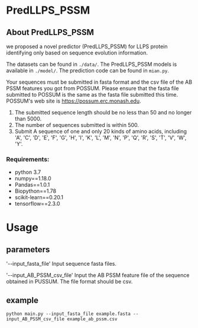 # PredLLPS_PSSM
## About PredLLPS_PSSM

we proposed a novel predictor (PredLLPS_PSSM) for LLPS protein identifying only based on sequence evolution information.

The datasets can be found in `./data/`. The PredLLPS_PSSM models is available in `./model/`. The prediction code can be found in `mian.py`.

Your sequences must be submitted in fasta format and the csv file of the AB PSSM features you got from POSSUM. Please ensure that the fasta file submitted to POSSUM is the same as the fasta file submitted this time. POSSUM's web site is https://possum.erc.monash.edu.
1. The submitted sequence length should be no less than 50 and no longer than 5000.
2. The number of sequences submitted is within 500.
3. Submit A sequence of one and only 20 kinds of amino acids, including 'A', 'C', 'D', 'E', 'F', 'G', 'H', 'I', 'K', 'L', 'M', 'N', 'P', 'Q', 'R', 'S', 'T', 'V', 'W', 'Y'.

### Requirements:

- python 3.7
- numpy==1.18.0
- Pandas==1.0.1
- Biopython==1.78
- scikit-learn==0.20.1
- tensorflow==2.3.0

# Usage
## parameters

'--input_fasta_file'   Input sequence fasta files.

'--input_AB_PSSM_csv_file'  Input the AB PSSM feature file of the sequence obtained in PUSSUM. The file format should be csv.

## example
```
python main.py --input_fasta_file example.fasta --input_AB_PSSM_csv_file example_ab_pssm.csv
```
